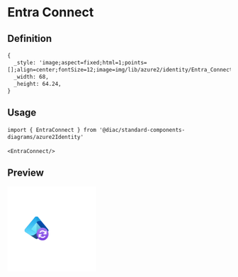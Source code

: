 # Entra Connect

## Definition

```
{
  _style: 'image;aspect=fixed;html=1;points=[];align=center;fontSize=12;image=img/lib/azure2/identity/Entra_Connect.svg;strokeColor=none;',
  _width: 68,
  _height: 64.24,
}
```

## Usage

```
import { EntraConnect } from '@diac/standard-components-diagrams/azure2Identity'

<EntraConnect/>
```

## Preview

<img src="./entra-connect.png" width="200"/>
